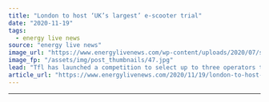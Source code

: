 ```yaml
---
title: "London to host ‘UK’s largest’ e-scooter trial"
date: "2020-11-19"
tags: 
  - energy live news
source: "energy live news"
image_url: "https://www.energylivenews.com/wp-content/uploads/2020/07/shutterstock_1457972852-1.jpg"
image_fp: "/assets/img/post_thumbnails/47.jpg"
lead: "Tfl has launched a competition to select up to three operators to take part in a 12-month trial of rental e-scooters"
article_url: "https://www.energylivenews.com/2020/11/19/london-to-host-uks-largest-e-scooter-trial/"
---
```


---
